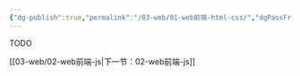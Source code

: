 ```yaml
---
{"dg-publish":true,"permalink":"/03-web/01-web前端-html-css/","dgPassFrontmatter":true}
---
```




TODO

[[03-web/02-web前端-js\|下一节：02-web前端-js]]

